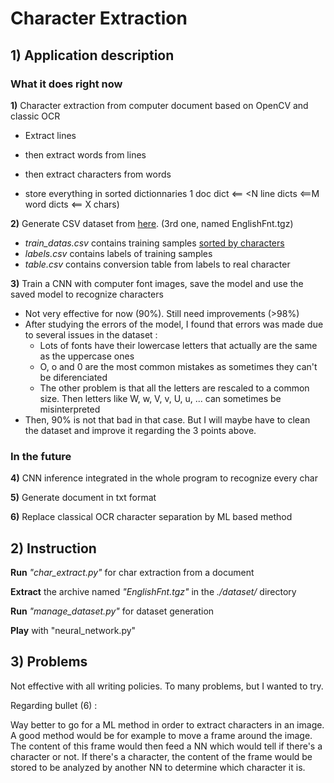# Character Extraction

## 1) Application description

### What it does right now
**1)** Character extraction from computer document based on OpenCV and classic OCR

- Extract lines

- then extract words from lines

- then extract characters from words

- store everything in sorted dictionnaries 1 doc dict <== <N line dicts <==M word dicts <== X chars)

  

**2)** Generate CSV dataset from [here](http://www.ee.surrey.ac.uk/CVSSP/demos/chars74k/). (3rd one, named EnglishFnt.tgz)

- *train_datas.csv* contains training samples <u>sorted by characters</u>
- *labels.csv* contains labels of training samples
- *table.csv* contains conversion table from labels to real character



**3)** Train a CNN with computer font images, save the model and use the saved model to recognize characters

- Not very effective for now (90%). Still need improvements (>98%)
- After studying the errors of the model, I found that errors was made due to several issues in the dataset :
  - Lots of fonts have their lowercase letters that actually are the same as the uppercase ones
  - O, o and 0 are the most common mistakes as sometimes they can't be diferenciated
  - The other problem is that all the letters are rescaled to a common size. Then letters like W, w, V, v, U, u, ... can sometimes be misinterpreted
- Then, 90% is not that bad in that case. But I will maybe have to clean the dataset and improve it regarding the 3 points above.



### In the future
**4)** CNN inference integrated in the whole program to recognize every char

**5)** Generate document in txt format

**6)** Replace classical OCR character separation by ML based method



## 2) Instruction
**Run** *"char_extract.py"* for char extraction from a document

**Extract** the archive named *"EnglishFnt.tgz"* in the *./dataset/* directory

**Run** *"manage_dataset.py"* for dataset generation

**Play** with "neural_network.py"



## 3) Problems

Not effective with all writing policies.
To many problems, but I wanted to try.

Regarding bullet (6) :

Way better to go for a ML method in order to extract characters in an image. 
A good method would be for example to move a frame around the image. 
The content of this frame would then feed a NN which would tell if there's a character or not.
If there's a character, the content of the frame would be stored to be analyzed by another NN to determine which character it is.

